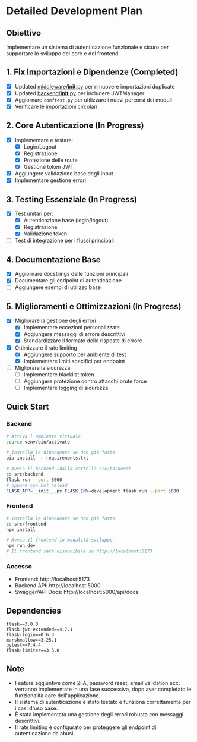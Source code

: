 # Detailed Development Plan

## Obiettivo
Implementare un sistema di autenticazione funzionale e sicuro per supportare lo sviluppo del core e del frontend.

## 1. Fix Importazioni e Dipendenze (Completed)
- [x] Updated [middleware/__init__.py](../src/backend/middleware/__init__.py) per rimuovere importazioni duplicate
- [x] Updated [backend/__init__.py](../src/backend/__init__.py) per includere JWTManager
- [x] Aggiornare `conftest.py` per utilizzare i nuovi percorsi dei moduli
- [x] Verificare le importazioni circolari

## 2. Core Autenticazione (In Progress)
- [x] Implementare e testare:
  - [x] Login/Logout
  - [x] Registrazione
  - [x] Protezione delle route
  - [x] Gestione token JWT
- [x] Aggiungere validazione base degli input
- [x] Implementare gestione errori

## 3. Testing Essenziale (In Progress)
- [x] Test unitari per:
  - [x] Autenticazione base (login/logout)
  - [x] Registrazione
  - [x] Validazione token
- [ ] Test di integrazione per i flussi principali

## 4. Documentazione Base
- [x] Aggiornare docstrings delle funzioni principali
- [x] Documentare gli endpoint di autenticazione
- [ ] Aggiungere esempi di utilizzo base

## 5. Miglioramenti e Ottimizzazioni (In Progress)
- [x] Migliorare la gestione degli errori
  - [x] Implementare eccezioni personalizzate
  - [x] Aggiungere messaggi di errore descrittivi
  - [x] Standardizzare il formato delle risposte di errore
- [x] Ottimizzare il rate limiting
  - [x] Aggiungere supporto per ambiente di test
  - [x] Implementare limiti specifici per endpoint
- [ ] Migliorare la sicurezza
  - [ ] Implementare blacklist token
  - [ ] Aggiungere protezione contro attacchi brute force
  - [ ] Implementare logging di sicurezza

## Quick Start
### Backend
```bash
# Attiva l'ambiente virtuale
source venv/bin/activate

# Installa le dipendenze se non già fatto
pip install -r requirements.txt

# Avvia il backend (dalla cartella src/backend)
cd src/backend
flask run --port 5000
# oppure con hot reload
FLASK_APP=__init__.py FLASK_ENV=development flask run --port 5000
```

### Frontend
```bash
# Installa le dipendenze se non già fatto
cd src/frontend
npm install

# Avvia il frontend in modalità sviluppo
npm run dev
# Il frontend sarà disponibile su http://localhost:5173
```

### Accesso
- Frontend: http://localhost:5173
- Backend API: http://localhost:5000
- Swagger/API Docs: http://localhost:5000/api/docs

## Dependencies
```
flask==3.0.0
flask-jwt-extended==4.7.1
flask-login==0.6.3
marshmallow==3.25.1
pytest==7.4.4
flask-limiter==3.5.0
```

## Note
- Feature aggiuntive come 2FA, password reset, email validation ecc. verranno implementate in una fase successiva, dopo aver completato le funzionalità core dell'applicazione.
- Il sistema di autenticazione è stato testato e funziona correttamente per i casi d'uso base.
- È stata implementata una gestione degli errori robusta con messaggi descrittivi.
- Il rate limiting è configurato per proteggere gli endpoint di autenticazione da abusi.
